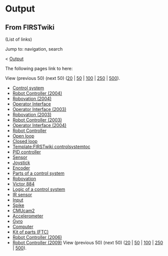 # Output

## From FIRSTwiki

(List of links)

Jump to: navigation, search

< [Output](/index.php?title=Output&redirect=no "Output")

The following pages link to here:

View (previous 50) (next 50) ([20](/index.php?title=Special:Whatlinkshere/Output&limit=20&from=0 "Special:Whatlinkshere/Output") | [50](/index.php?title=Special:Whatlinkshere/Output&limit=50&from=0 "Special:Whatlinkshere/Output") | [100](/index.php?title=Special:Whatlinkshere/Output&limit=100&from=0 "Special:Whatlinkshere/Output") | [250](/index.php?title=Special:Whatlinkshere/Output&limit=250&from=0 "Special:Whatlinkshere/Output") | [500](/index.php?title=Special:Whatlinkshere/Output&limit=500&from=0 "Special:Whatlinkshere/Output")).

- [Control system](Control_system "Control system")
- [Robot Controller (2004)](Robot_Controller_%282004%29 "Robot Controller \(2004\)")
- [Robovation (2004)](Robovation_%282004%29 "Robovation \(2004\)")
- [Operator Interface](operator-interface)
- [Operator Interface (2003)](Operator_Interface_%282003%29 "Operator Interface \(2003\)")
- [Robovation (2003)](Robovation_%282003%29 "Robovation \(2003\)")
- [Robot Controller (2003)](Robot_Controller_%282003%29 "Robot Controller \(2003\)")
- [Operator Interface (2004)](Operator_Interface_%282004%29 "Operator Interface \(2004\)")
- [Robot Controller](robot-controller)
- [Open loop](Open_loop "Open loop")
- [Closed loop](Closed_loop "Closed loop")
- [Template:FIRSTwiki controlsystemtoc](Template:FIRSTwiki_controlsystemtoc "Template:FIRSTwiki controlsystemtoc")
- [PID controller](PID_controller "PID controller")
- [Sensor](sensor)
- [Joystick](joystick)
- [Encoder](Encoder "Encoder")
- [Parts of a control system](Parts_of_a_control_system "Parts of a control system")
- [Robovation](robovation)
- [Victor 884](victor-884)
- [Logic of a control system](Logic_of_a_control_system "Logic of a control system")
- [IR sensor](IR_sensor "IR sensor")
- [Input](Input "Input")
- [Spike](spike-relay)
- [CMUcam2](CMUcam2 "CMUcam2")
- [Accelerometer](Accelerometer "Accelerometer")
- [Gyro](gyro)
- [Computer](Computer "Computer")
- [Kit of parts (FTC)](Kit_of_parts_%28FTC%29 "Kit of parts \(FTC\)")
- [Robot Controller (2006)](Robot_Controller_%282006%29 "Robot Controller \(2006\)")
- [Robot Controller (2009)](Robot_Controller_%282009%29 "Robot Controller \(2009\)") View (previous 50) (next 50) ([20](/index.php?title=Special:Whatlinkshere/Output&limit=20&from=0 "Special:Whatlinkshere/Output") | [50](/index.php?title=Special:Whatlinkshere/Output&limit=50&from=0 "Special:Whatlinkshere/Output") | [100](/index.php?title=Special:Whatlinkshere/Output&limit=100&from=0 "Special:Whatlinkshere/Output") | [250](/index.php?title=Special:Whatlinkshere/Output&limit=250&from=0 "Special:Whatlinkshere/Output") | [500](/index.php?title=Special:Whatlinkshere/Output&limit=500&from=0 "Special:Whatlinkshere/Output")).
